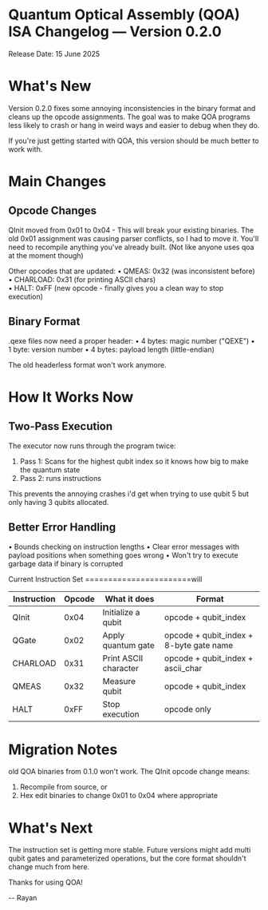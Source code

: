 # Quantum Optical Assembly (QOA) ISA Changelog — Version 0.2.0

Release Date: 15 June 2025

What's New
==========

Version 0.2.0 fixes some annoying inconsistencies in the binary format and cleans up the opcode assignments. The goal was to make QOA programs less likely to crash or hang in weird ways and easier to debug when they do.

If you're just getting started with QOA, this version should be much better to work with.

Main Changes
================

Opcode Changes
--------------

QInit moved from 0x01 to 0x04 - This will break your existing binaries. The old 0x01 assignment was causing parser conflicts, so I had to move it. You'll need to recompile anything you've already built. (Not like anyone uses qoa at the moment though)

Other opcodes that are updated:
  • QMEAS: 0x32 (was inconsistent before)
  • CHARLOAD: 0x31 (for printing ASCII chars)  
  • HALT: 0xFF (new opcode - finally gives you a clean way to stop execution)

Binary Format
-------------

.qexe files now need a proper header:
  • 4 bytes: magic number ("QEXE")
  • 1 byte: version number
  • 4 bytes: payload length (little-endian)

The old headerless format won't work anymore.

How It Works Now
================

Two-Pass Execution
------------------

The executor now runs through the program twice:

1. Pass 1: Scans for the highest qubit index so it knows how big to make the quantum state
2. Pass 2: runs instructions

This prevents the annoying crashes i'd get when trying to use qubit 5 but only having 3 qubits allocated.

Better Error Handling
---------------------

  • Bounds checking on instruction lengths
  • Clear error messages with payload positions when something goes wrong
  • Won't try to execute garbage data if binary is corrupted

Current Instruction Set
=======================will

Instruction | Opcode | What it does           | Format
----------- | ------ | ---------------------- | --------------------------------------
QInit       | 0x04   | Initialize a qubit     | opcode + qubit_index
QGate       | 0x02   | Apply quantum gate     | opcode + qubit_index + 8-byte gate name
CHARLOAD    | 0x31   | Print ASCII character  | opcode + qubit_index + ascii_char
QMEAS       | 0x32   | Measure qubit          | opcode + qubit_index
HALT        | 0xFF   | Stop execution         | opcode only

Migration Notes
===============

old QOA binaries from 0.1.0 won't work. The QInit opcode change means:
1. Recompile from source, or
2. Hex edit binaries to change 0x01 to 0x04 where appropriate

What's Next
===========

The instruction set is getting more stable. Future versions might add multi qubit gates and parameterized operations, but the core format shouldn't change much from here.

Thanks for using QOA!

-- Rayan